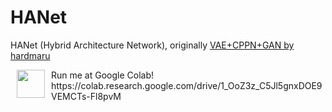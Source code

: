 # HANet
HANet (Hybrid Architecture Network), originally [VAE+CPPN+GAN by hardmaru](http://blog.otoro.net/2016/04/01/generating-large-images-from-latent-vectors/)

<img height="45px" src="https://colab.research.google.com/img/colab_favicon.ico" align="left" hspace="10px" vspace="0px">
Run me at Google Colab! https://colab.research.google.com/drive/1_OoZ3z_C5Jl5gnxDOE9VEMCTs-Fl8pvM

